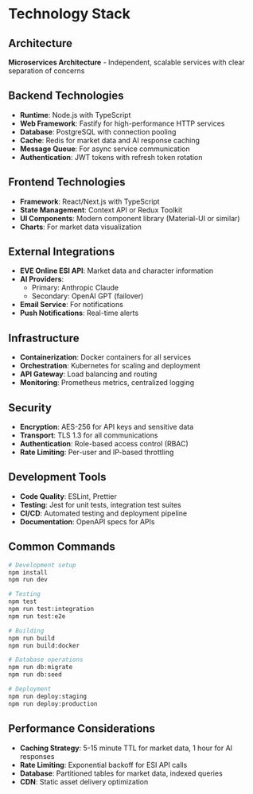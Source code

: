 # Technology Stack

## Architecture

**Microservices Architecture** - Independent, scalable services with clear separation of concerns

## Backend Technologies

- **Runtime**: Node.js with TypeScript
- **Web Framework**: Fastify for high-performance HTTP services
- **Database**: PostgreSQL with connection pooling
- **Cache**: Redis for market data and AI response caching
- **Message Queue**: For async service communication
- **Authentication**: JWT tokens with refresh token rotation

## Frontend Technologies

- **Framework**: React/Next.js with TypeScript
- **State Management**: Context API or Redux Toolkit
- **UI Components**: Modern component library (Material-UI or similar)
- **Charts**: For market data visualization

## External Integrations

- **EVE Online ESI API**: Market data and character information
- **AI Providers**:
  - Primary: Anthropic Claude
  - Secondary: OpenAI GPT (failover)
- **Email Service**: For notifications
- **Push Notifications**: Real-time alerts

## Infrastructure

- **Containerization**: Docker containers for all services
- **Orchestration**: Kubernetes for scaling and deployment
- **API Gateway**: Load balancing and routing
- **Monitoring**: Prometheus metrics, centralized logging

## Security

- **Encryption**: AES-256 for API keys and sensitive data
- **Transport**: TLS 1.3 for all communications
- **Authentication**: Role-based access control (RBAC)
- **Rate Limiting**: Per-user and IP-based throttling

## Development Tools

- **Code Quality**: ESLint, Prettier
- **Testing**: Jest for unit tests, integration test suites
- **CI/CD**: Automated testing and deployment pipeline
- **Documentation**: OpenAPI specs for APIs

## Common Commands

```bash
# Development setup
npm install
npm run dev

# Testing
npm test
npm run test:integration
npm run test:e2e

# Building
npm run build
npm run build:docker

# Database operations
npm run db:migrate
npm run db:seed

# Deployment
npm run deploy:staging
npm run deploy:production
```

## Performance Considerations

- **Caching Strategy**: 5-15 minute TTL for market data, 1 hour for AI responses
- **Rate Limiting**: Exponential backoff for ESI API calls
- **Database**: Partitioned tables for market data, indexed queries
- **CDN**: Static asset delivery optimization
